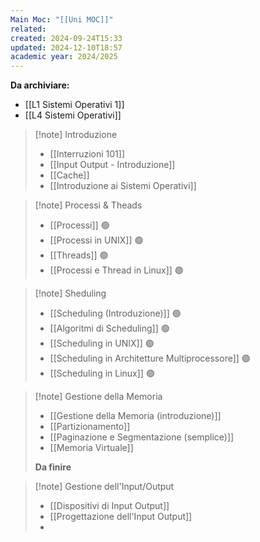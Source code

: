 ```yaml
---
Main Moc: "[[Uni MOC]]"
related: 
created: 2024-09-24T15:33
updated: 2024-12-10T18:57
academic year: 2024/2025
---
```

**Da archiviare:**
- [[L1 Sistemi Operativi 1]]
- [[L4 Sistemi Operativi]]

>[!note] Introduzione
>- [[Interruzioni 101]]
>- [[Input Output - Introduzione]]
>- [[Cache]]
>- [[Introduzione ai Sistemi Operativi]]

>[!note] Processi & Theads
>- [[Processi]] 🟢
>- [[Processi in UNIX]] 🟢
>- [[Threads]] 🟢
>- [[Processi e Thread in Linux]] 🟢

>[!note] Sheduling
>- [[Scheduling (Introduzione)]] 🟢
>- [[Algoritmi di Scheduling]] 🟢
>- [[Scheduling in UNIX]] 🟢
>- [[Scheduling in Architetture Multiprocessore]] 🟢
>- [[Scheduling in Linux]] 🟢

>[!note] Gestione della Memoria
>- [[Gestione della Memoria (introduzione)]]
>- [[Partizionamento]]
>- [[Paginazione e Segmentazione (semplice)]]
>- [[Memoria Virtuale]]
>
>**Da finire**

>[!note] Gestione dell'Input/Output
>- [[Dispositivi di Input Output]]
>- [[Progettazione dell'Input Output]]
>- 